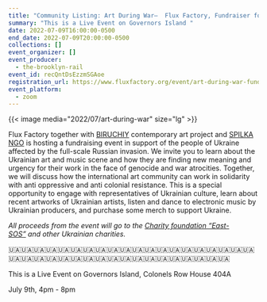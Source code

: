 ```yaml
---
title: "Community Listing: Art During War–  Flux Factory, Fundraiser for Ukraine "
summary: "This is a Live Event on Governors Island "
date: 2022-07-09T16:00:00-0500
end_date: 2022-07-09T20:00:00-0500
collections: []
event_organizer: []
event_producer:
  - the-brooklyn-rail
event_id: recQntDsEzzmSGAoe
registration_url: https://www.fluxfactory.org/event/art-during-war-fundraiser-for-ukraine/
event_platform:
  - zoom
---
```

{{< image media="2022/07/art-during-war" size="lg" >}}

Flux Factory together with [BIRUCHIY](https://www.instagram.com/biruchiy/) contemporary art project and [SPILKA NGO](https://www.instagram.com/spilka.nyc/) is hosting a fundraising event in support of the people of Ukraine affected by the full-scale Russian invasion. We invite you to learn about the Ukrainian art and music scene and how they are finding new meaning and urgency for their work in the face of genocide and war atrocities. Together, we will discuss how the international art community can work in solidarity with anti oppressive and anti colonial resistance. This is a special opportunity to engage with representatives of Ukrainian culture, learn about recent artworks of Ukrainian artists, listen and dance to electronic music by Ukrainian producers, and purchase some merch to support Ukraine. 

*All proceeds from the event will go to the [Charity foundation “East-SOS”](https://www.instagram.com/vostoksos_ua/) and other Ukrainian charities.*

🇺🇦🇺🇦🇺🇦🇺🇦🇺🇦🇺🇦🇺🇦🇺🇦🇺🇦🇺🇦🇺🇦🇺🇦🇺🇦🇺🇦🇺🇦🇺🇦🇺🇦🇺🇦🇺🇦🇺🇦🇺🇦🇺🇦🇺🇦🇺🇦🇺🇦🇺🇦🇺🇦🇺🇦🇺🇦🇺🇦🇺🇦🇺🇦🇺🇦🇺🇦🇺🇦🇺🇦🇺🇦🇺🇦

This is a Live Event on Governors Island, Colonels Row House 404A 

July 9th, 4pm - 8pm